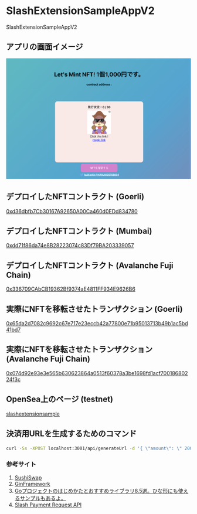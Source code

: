# SlashExtensionSampleAppV2

SlashExtensionSampleAppV2

## アプリの画面イメージ

![](./docs/init.png)

## デプロイしたNFTコントラクト (Goerli)

[0xd36dbfb7Cb30167A92650A00Ca460d0EDd834780](https://goerli.etherscan.io/address/0xd36dbfb7Cb30167A92650A00Ca460d0EDd834780#code)

## デプロイしたNFTコントラクト (Mumbai)

[0xdd71f86da74e8B28223074c83Df79BA203339057](https://goerli.etherscan.io/address/0xdd71f86da74e8B28223074c83Df79BA203339057)

## デプロイしたNFTコントラクト (Avalanche Fuji Chain)

[0x336709CAbCB19362Bf9374aE4811FF934E9626B6](https://testnet.snowtrace.io/address/0x336709CAbCB19362Bf9374aE4811FF934E9626B6#code)

## 実際にNFTを移転させたトランザクション (Goerli)

[0x65da2d7082c9692c67e717e23eccb42a77800e71b95013713b49b1ac5bd41bd7](https://goerli.etherscan.io/tx/0x65da2d7082c9692c67e717e23eccb42a77800e71b95013713b49b1ac5bd41bd7)

## 実際にNFTを移転させたトランザクション (Avalanche Fuji Chain)

[0x074d92e93e3e565b630623864a0513f60378a3be1698fd1acf70018680224f3c](https://testnet.snowtrace.io/tx/0x074d92e93e3e565b630623864a0513f60378a3be1698fd1acf70018680224f3c)

## OpenSea上のページ (testnet)

[slashextensionsample](https://testnets.opensea.io/ja/collection/slashextensionsample-1)

## 決済用URLを生成するためのコマンド

```bash
curl -Ss -XPOST localhost:3001/api/generateUrl -d '{ \"amount\": \" 2000\",  \"amount_type\": \"JPY\", \"ext_reserved\": \"0x\", \"ext_description\": \"テストです。\" }'
```

### 参考サイト

1. [SushiSwap](https://app.sushi.com/swap?inputCurrency=ETH&outputCurrency=0x3813e82e6f7098b9583FC0F33a962D02018B6803&chainId=80001)
2. [GinFramework](https://gin-gonic.com/ja/docs/quickstart/)
3. [Goプロジェクトのはじめかたとおすすめライブラリ8.5選。ひな形にも使えるサンプルもあるよ。](https://qiita.com/yagi_eng/items/65cd812107362d36ae86)
4. [Slash Payment Request API](https://slash-fi.gitbook.io/docs/integration-guide/apis/payment-request-api)